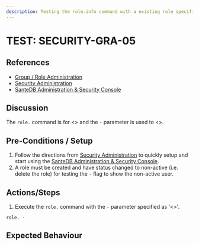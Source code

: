 ```yaml
---
description: Testing the role.info command with a existing role specified as -a flag.
---
```


# TEST: SECURITY-GRA-05

## References

* [Group / Role Administration](../../../../../operations/host-administration/santedb-icdr-admin-console/group-role-management.md)
* [Security Administration](../../../../../operations/security-administration/#demo-environment) 
* [SanteDB Administration & Security Console](../../../../../operations/host-administration/santedb-icdr-admin-console/)

## Discussion

The `role.` command is for &lt;&gt; and the `-` parameter is used to &lt;&gt;.

## Pre-Conditions / Setup

1. Follow the directions from [Security Administration](../../../../../operations/security-administration/#demo-environment) to quickly setup and start using the [SanteDB Administration & Security Console](../../../../../operations/host-administration/santedb-icdr-admin-console/).
2. A role must be created and have status changed to non-active \(i.e. delete the role\) for testing the `-` flag to show the non-active user.

## Actions/Steps

1. Execute the `role.` command with the `-` parameter specified as '&lt;&gt;'.

```text
role. -
```

## Expected Behaviour

